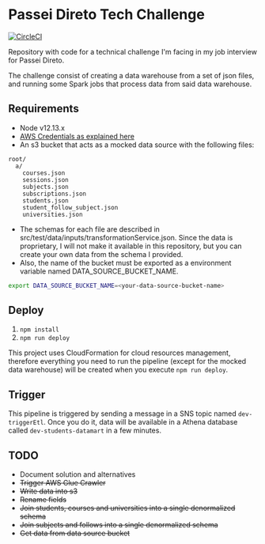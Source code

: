 # Passei Direto Tech Challenge

[![CircleCI](https://circleci.com/gh/fabioaromanini/passei-direto-tech-challenge.svg?style=svg&circle-token=fe0b0cf773d6dbacbf1f77c427c31ae1f1c0f19f)](https://circleci.com/gh/fabioaromanini/passei-direto-tech-challenge)

Repository with code for a technical challenge I'm facing in my job interview for Passei Direto.

The challenge consist of creating a data warehouse from a set of json files, and running some Spark jobs that process data from said data warehouse.

## Requirements

- Node v12.13.x
- [AWS Credentials as explained here](https://serverless.com/framework/docs/providers/aws/guide/credentials/)
- An s3 bucket that acts as a mocked data source with the following files:

```
root/
  a/
    courses.json
    sessions.json
    subjects.json
    subscriptions.json
    students.json
    student_follow_subject.json
    universities.json
```

- The schemas for each file are described in src/test/data/inputs/transformationService.json. Since the data is proprietary, I will not make it available in this repository, but you can create your own data from the schema I provided.
- Also, the name of the bucket must be exported as a environment variable named DATA_SOURCE_BUCKET_NAME.

```sh
export DATA_SOURCE_BUCKET_NAME=<your-data-source-bucket-name>
```

## Deploy

1. `npm install`
2. `npm run deploy`

This project uses CloudFormation for cloud resources management, therefore everything you need to run the pipeline (except for the mocked data warehouse) will be created when you execute `npm run deploy`.

## Trigger

This pipeline is triggered by sending a message in a SNS topic named `dev-triggerEtl`. Once you do it, data will be available in a Athena database called `dev-students-datamart` in a few minutes.

## TODO

- Document solution and alternatives
- ~~Trigger AWS Glue Crawler~~
- ~~Write data into s3~~
- ~~Rename fields~~
- ~~Join students, courses and universities into a single denormalized schema~~
- ~~Join subjects and follows into a single denormalized schema~~
- ~~Get data from data source bucket~~
